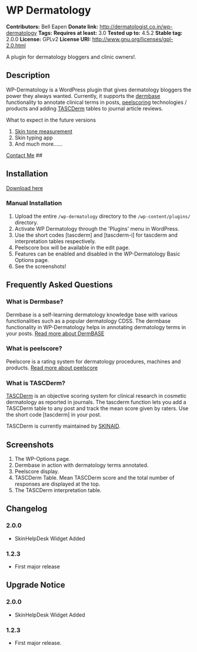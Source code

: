 # WP Dermatology #
**Contributors:**      Bell Eapen
**Donate link:**       http://dermatologist.co.in/wp-dermatology
**Tags:**
**Requires at least:** 3.0
**Tested up to:**      4.5.2
**Stable tag:**        2.0.0
**License:**           GPLv2
**License URI:**       http://www.gnu.org/licenses/gpl-2.0.html

A plugin for dermatology bloggers and clinic owners!.

## Description ##

WP-Dermatology is a WordPress plugin that gives dermatology bloggers the power they always wanted. Currently, it supports the [dermbase](http://gulfdoctor.net/dermbase/) functionality to annotate clinical terms in posts, [peelscoring](http://gulfdoctor.net/peelscore/) technologies / products and adding [TASCDerm](http://dermatologist.co.in/2015/03/tascderm.html) tables to journal article reviews.

What to expect in the future versions

1. [Skin tone measurement](gulfdoctor.net/charm)
2. Skin typing app
3. And much more......

[Contact Me](http://gulfdoctor.net/contactme.htm) ##

## Installation ##

[Download here](http://docpg.co.in/estore/downloads/wp-dermatology/)

### Manual Installation ###

1. Upload the entire `/wp-dermatology` directory to the `/wp-content/plugins/` directory.
2. Activate WP Dermatology through the 'Plugins' menu in WordPress.
3. Use the short codes [tascderm] and [tascderm-i] for tascderm and interpretation tables respectively.
4. Peelscore box will be available in the edit page.
5. Features can be enabled and disabled in the WP-Dermatology Basic Options page.
6. See the screenshots!

## Frequently Asked Questions ##

### What is Dermbase? ###

Dermbase is a self-learning dermatology knowledge base with various functionalities such as a popular dermatology CDSS. The dermbase functionality in WP-Dermatology helps in annotating dermatology terms in your posts. [Read more about DermBASE](http://gulfdoctor.net/dermbase/)

### What is peelscore? ###

Peelscore is a rating system for dermatology procedures, machines and products. [Read more about peelscore](http://gulfdoctor.net/peelscore/)

### What is TASCDerm? ###

[TASCDerm](http://dermatologist.co.in/2015/03/tascderm.html) is an objective scoring system for clinical research in cosmetic dermatology as reported in journals. The tascderm function lets you add a TASCDerm table to any post and track the mean score given by raters. Use the short code [tascderm] in your post.

TASCDerm is currently maintained by [SKINAID](http://www.skinaid.eu/tascderm/).

## Screenshots ##

1. The WP-Options page.
2. Dermbase in action with dermatology terms annotated.
3. Peelscore display.
4. TASCDerm Table. Mean TASCDerm score and the total number of responses are displayed at the top.
5. The TASCDerm interpretation table.

## Changelog ##

### 2.0.0 ###
* SkinHelpDesk Widget Added

### 1.2.3 ###
* First major release

## Upgrade Notice ##

### 2.0.0 ###
* SkinHelpDesk Widget Added

### 1.2.3 ###
* First major release.
